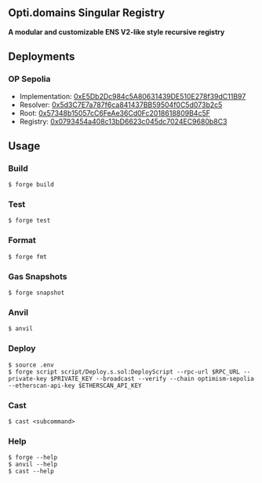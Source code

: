 ## Opti.domains Singular Registry

**A modular and customizable ENS V2-like style recursive registry**

## Deployments

### OP Sepolia

* Implementation: [0xE5Db2Dc984c5A80631439DE510E278f39dC11B97](https://sepolia-optimism.etherscan.io/address/0xE5Db2Dc984c5A80631439DE510E278f39dC11B97)
* Resolver: [0x5d3C7E7a787f6ca841437BB59504f0C5d073b2c5](https://sepolia-optimism.etherscan.io/address/0x5d3C7E7a787f6ca841437BB59504f0C5d073b2c5)
* Root: [0x57348b15057cC6FeAe36Cd0Fc2018618809B4c5F](https://sepolia-optimism.etherscan.io/address/0x57348b15057cC6FeAe36Cd0Fc2018618809B4c5F)
* Registry: [0x0793454a408c13bD6623c045dc7024EC9680b8C3](https://sepolia-optimism.etherscan.io/address/0x0793454a408c13bD6623c045dc7024EC9680b8C3)

## Usage

### Build

```shell
$ forge build
```

### Test

```shell
$ forge test
```

### Format

```shell
$ forge fmt
```

### Gas Snapshots

```shell
$ forge snapshot
```

### Anvil

```shell
$ anvil
```

### Deploy

```shell
$ source .env
$ forge script script/Deploy.s.sol:DeployScript --rpc-url $RPC_URL --private-key $PRIVATE_KEY --broadcast --verify --chain optimism-sepolia --etherscan-api-key $ETHERSCAN_API_KEY
```

### Cast

```shell
$ cast <subcommand>
```

### Help

```shell
$ forge --help
$ anvil --help
$ cast --help
```
